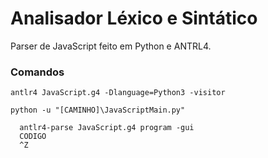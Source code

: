 # Analisador Léxico e Sintático

Parser de JavaScript feito em Python e ANTRL4.

### Comandos

```
antlr4 JavaScript.g4 -Dlanguage=Python3 -visitor

```

```
python -u "[CAMINHO]\JavaScriptMain.py"

```

```
  antlr4-parse JavaScript.g4 program -gui
  CODIGO
  ^Z
```
